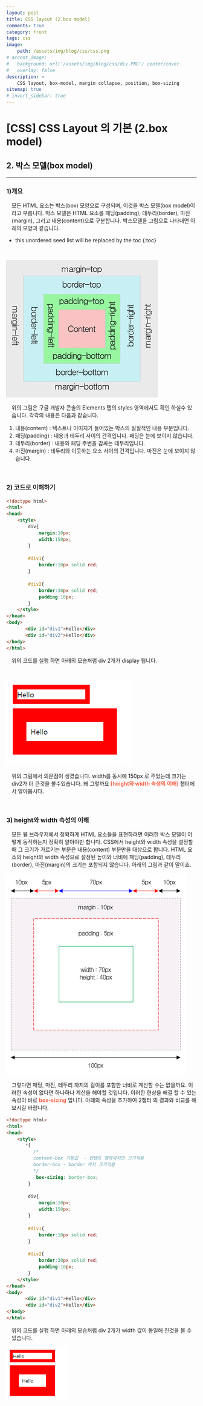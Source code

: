 ```yaml
---
layout: post
title: CSS layout (2.box model)
comments: true
category: front
tags: css
image: 
    path: /assets/img/blog/css/css.png
# accent_image: 
#   background: url('/assets/img/blog/css/div.PNG') center/cover
#   overlay: false
description: >
    CSS layout, box-model, margin collapse, position, box-sizing
sitemap: true
# invert_sidebar: true
---
```


# [CSS] CSS Layout 의 기본 (2.box model)


## 2. 박스 모델(box model)
---

### 1)개요  

<P style="padding-left:1em">
모든 HTML 요소는 박스(box) 모양으로 구성되며, 이것을 박스 모델(box model)이라고 부릅니다. 박스 모델은 HTML 요소를 패딩(padding), 테두리(border), 마진(margin), 그리고 내용(content)으로 구분합니다. 박스모델을 그림으로 나타내면 아래의 모양과 같습니다. 
</P>

<!--more-->

* this unordered seed list will be replaced by the toc
{:toc}

<br />

![박스모델](/assets/img/blog/css/img_css_boxmodel.png "박스모델")

<p style="padding-left:1em">
  위의 그림은 구글 개발자 콘솔의 Elements 탭의 styles 영역에서도 확인 하실수 있습니다.  각각의 내용은 다음과 같습니다. 
</p>

1. 내용(content) : 텍스트나 이미지가 들어있는 박스의 실질적인 내용 부분입니다.
2. 패딩(padding) : 내용과 테두리 사이의 간격입니다. 패딩은 눈에 보이지 않습니다.
3. 테두리(border) : 내용와 패딩 주변을 감싸는 테두리입니다.
4. 마진(margin) : 테두리와 이웃하는 요소 사이의 간격입니다. 마진은 눈에 보이지 않습니다.

<br />

### 2) 코드로 이해하기 

```html
<!doctype html>
<html>
<head>
    <style>
        div{
            margin:10px;
            width:150px;
        }

        #div1{
            border:10px solid red;
        }

        #div2{
            border:30px solid red;
            padding:10px;
        }
    </style>
</head>
<body>
       <div id="div1">Hello</div>
       <div id="div2">Hello</div>
</body>
</html>
```


<p style="padding-left:1em">
위의 코드를 실행 하면 아래의 모습처럼 div 2개가 display 됩니다. 
</P>

<br />

![박스모델2](/assets/img/blog/css/20210420css1.PNG "박스모델2")


<p style="padding-left:1em">
위의 그림에서 의문점이 생겼습니다. width를 동시에 150px 로 주었는데 크기는 div2가 
더 큰것을 볼수있습니다. 왜 그렇까요 <strong style="color:tomato">[height와 width 속성의 이해]</strong> 챕터에서 알아봅시다. 
</P>

<br />

### 3) height와 width 속성의 이해

<p style="padding-left:1em">
모든 웹 브라우저에서 정확하게 HTML 요소들을 표현하려면 이러한 박스 모델이 어떻게 동작하는지 정확히 알아야만 합니다.
CSS에서 height와 width 속성을 설정할 때 그 크기가 가르키는 부분은 내용(content) 부분만을 대상으로 합니다.
HTML 요소의 height와 width 속성으로 설정된 높이와 너비에 패딩(padding), 테두리(border), 마진(margin)의 크기는 포함되지 않습니다. 아래의 그림과 같이 말이죠.
</P>


![박스모델2](/assets/img/blog/css/img_css_boxsize.png)


<p style="padding-left:1em">
  그렇다면 패딩, 마진, 테두리 까지의 길이를 포함한 너비로 계산할 수는 없을까요. 이러한 속성이 없다면 하나하나 계산을 해야할 것입니다. 이러한 현상을 해결 할 수 있는 속성이 바로 <strong style="color:tomato">box-sizing</strong> 입니다. 
  아래의 속성을 추가하여 2챕터 의 결과와 비교를 해보시길 바랍니다.
</p>


```html
<!doctype html>
<html>
<head>
    <style>
       *{
          /* 
          content-box 기본값  - 컨텐트 영역까지만 크기적용
          border-box - border 까지 크기적용
          */
           box-sizing: border-box;  
        }

        div{
            margin:10px;
            width:150px;
        }

        #div1{
            border:10px solid red;
        }

        #div2{
            border:30px solid red;
            padding:10px;
        }
    </style>
</head>
<body>
       <div id="div1">Hello</div>
       <div id="div2">Hello</div>
</body>
</html>
```

<p style="padding-left:1em">
위의 코드를 실행 하면 아래의 모습처럼 div 2개가 width 값이 동일해 진것을 볼 수 있습니다.
</P>

![박스모델2](/assets/img/blog/css/20210420css2.PNG)


